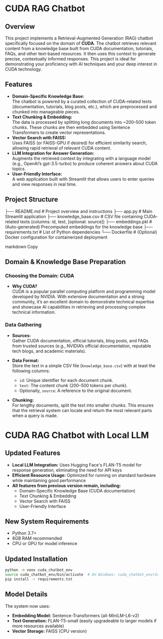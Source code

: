 # CUDA RAG Chatbot

## Overview
This project implements a Retrieval-Augmented Generation (RAG) chatbot specifically focused on the domain of **CUDA**. The chatbot retrieves relevant content from a knowledge base built from CUDA documentation, tutorials, FAQs, and other text-based resources. It then uses this context to generate precise, contextually informed responses. This project is ideal for demonstrating your proficiency with AI techniques and your deep interest in CUDA technology.

## Features
- **Domain-Specific Knowledge Base:**  
  The chatbot is powered by a curated collection of CUDA-related texts (documentation, tutorials, blog posts, etc.), which are preprocessed and chunked into manageable pieces.
- **Text Chunking & Embedding:**  
  The data is processed by splitting long documents into ~200–500 token chunks. These chunks are then embedded using Sentence Transformers to create vector representations.
- **Vector Search with FAISS:**  
  Uses FAISS (or FAISS-GPU if desired) for efficient similarity search, allowing rapid retrieval of relevant CUDA content.
- **LLM Integration for Answer Generation:**  
  Augments the retrieved context by integrating with a language model (e.g., OpenAI’s gpt-3.5-turbo) to produce coherent answers about CUDA topics.
- **User-Friendly Interface:**  
  A web application built with Streamlit that allows users to enter queries and view responses in real time.

## Project Structure
├── README.md # Project overview and instructions ├── app.py # Main Streamlit application ├── knowledge_base.csv # CSV file containing CUDA-related texts (columns: id, text, [optional: source]) ├── embeddings.pkl # (Auto-generated) Precomputed embeddings for the knowledge base ├── requirements.txt # List of Python dependencies └── Dockerfile # (Optional) Docker configuration for containerized deployment

markdown
Copy

## Domain & Knowledge Base Preparation

### Choosing the Domain: CUDA
- **Why CUDA?**  
  CUDA is a popular parallel computing platform and programming model developed by NVIDIA. With extensive documentation and a strong community, it’s an excellent domain to demonstrate technical expertise and showcase AI capabilities in retrieving and processing complex technical information.
  
### Data Gathering
- **Sources:**  
  Gather CUDA documentation, official tutorials, blog posts, and FAQs from trusted sources (e.g., NVIDIA’s official documentation, reputable tech blogs, and academic materials).
  
- **Data Format:**  
  Store the text in a simple CSV file (`knowledge_base.csv`) with at least the following columns:
  - `id`: Unique identifier for each document chunk.
  - `text`: The content chunk (200–500 tokens per chunk).
  - Optionally, `source`: A reference to the original document.
  
- **Chunking:**  
  For lengthy documents, split the text into smaller chunks. This ensures that the retrieval system can locate and return the most relevant parts when a query is made.

# CUDA RAG Chatbot with Local LLM

## Updated Features
- **Local LLM Integration:** Uses Hugging Face's FLAN-T5 model for response generation, eliminating the need for API keys
- **Efficient Resource Usage:** Optimized for running on standard hardware while maintaining good performance
- **All features from previous version remain, including:**
  * Domain-Specific Knowledge Base (CUDA documentation)
  * Text Chunking & Embedding
  * Vector Search with FAISS
  * User-Friendly Interface

## New System Requirements
- Python 3.7+
- 8GB RAM recommended
- CPU or GPU for model inference

## Updated Installation
```bash
python -m venv cuda_chatbot_env
source cuda_chatbot_env/bin/activate  # On Windows: cuda_chatbot_env\Scripts\activate
pip install -r requirements.txt
```

## Model Details
The system now uses:
- **Embedding Model:** Sentence-Transformers (all-MiniLM-L6-v2)
- **Text Generation:** FLAN-T5-small (easily upgradeable to larger models if more resources available)
- **Vector Storage:** FAISS (CPU version)
